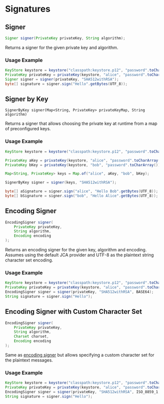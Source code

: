 # Signatures

## Signer

```java
Signer signer(PrivateKey privateKey, String algorithm);
```

 Returns a signer for the given private key and algorithm.

### Usage Example

```java
KeyStore keystore = keystore("classpath:keystore.p12", "password".toCharArray(), "PKCS12");
PrivateKey privateKey = privateKey(keystore, "alice", "password".toCharArray());
Signer signer = signer(privateKey, "SHA512withRSA");
byte[] signature = signer.sign("Hello".getBytes(UTF_8));
```

## Signer by Key

```text
SignerByKey signer(Map<String, PrivateKey> privateKeyMap, String algorithm)
```

 Returns a signer that allows choosing the private key at runtime from a map of preconfigured keys.

### Usage Example

```java
KeyStore keystore = keystore("classpath:keystore.p12", "password".toCharArray(), "PKCS12");

PrivateKey aKey = privateKey(keystore, "alice", "password".toCharArray());
PrivateKey bKey = privateKey(keystore, "bob", "password".toCharArray());

Map<String, PrivateKey> keys = Map.of("alice", aKey, "bob", bKey);

SignerByKey signer = signer(keys, "SHA512withRSA");

byte[] aSignature = signer.sign("alice", "Hello Bob".getBytes(UTF_8));
byte[] bSignature = signer.sign("bob", "Hello Alice".getBytes(UTF_8));
```

## Encoding Signer

```java
EncodingSigner signer(
    PrivateKey privateKey, 
    String algorithm, 
    Encoding encoding
);
```

 Returns an encoding signer for the given key, algorithm and encoding. Assumes using the default JCA provider and UTF-8 as the plaintext string character set encoding.

### Usage Example

```java
KeyStore keystore = keystore("classpath:keystore.p12", "password".toCharArray(), "PKCS12");
PrivateKey privateKey = privateKey(keystore, "alice", "password".toCharArray());
EncodingSigner signer = signer(privateKey, "SHA512withRSA", BASE64);
String signature = signer.sign("Hello");
```

##  Encoding Signer with Custom Character Set

```java
EncodingSigner signer(
    PrivateKey privateKey, 
    String algorithm, 
    Charset charset, 
    Encoding encoding
);
```

 Same as [encoding signer](sign.md#encoding-signer) but allows specifying a custom character set for the plaintext messages.

### Usage Example

```java
KeyStore keystore = keystore("classpath:keystore.p12", "password".toCharArray(), "PKCS12");
PrivateKey privateKey = privateKey(keystore, "alice", "password".toCharArray());
EncodingSigner signer = signer(privateKey, "SHA512withRSA", ISO_8859_1, BASE64);
String signature = signer.sign("Hello");
```



